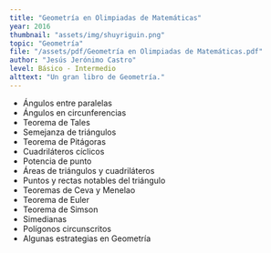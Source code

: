 ```yaml
---
title: "Geometría en Olimpiadas de Matemáticas"
year: 2016
thumbnail: "assets/img/shuyriguin.png"
topic: "Geometría"
file: "/assets/pdf/Geometría en Olimpiadas de Matemáticas.pdf"
author: "Jesús Jerónimo Castro"
level: Básico - Intermedio
alttext: "Un gran libro de Geometría."
---
```


<ul class="list-group list-group-flush">
  <li class="list-group-item">Ángulos entre paralelas</li>
  <li class="list-group-item">Ángulos en circunferencias</li>
  <li class="list-group-item">Teorema de Tales</li>
  <li class="list-group-item">Semejanza de triángulos</li>
  <li class="list-group-item">Teorema de Pitágoras</li>
  <li class="list-group-item">Cuadriláteros cíclicos</li>
  <li class="list-group-item">Potencia de punto</li>
  <li class="list-group-item">Áreas de triángulos y cuadriláteros</li>
  <li class="list-group-item">Puntos y rectas notables del triángulo</li>
  <li class="list-group-item">Teoremas de Ceva y Menelao</li>
  <li class="list-group-item">Teorema de Euler</li>
  <li class="list-group-item">Teorema de Simson</li>
  <li class="list-group-item">Simedianas</li>
  <li class="list-group-item">Polígonos circunscritos</li>
  <li class="list-group-item">Algunas estrategias en Geometría</li>
</ul>